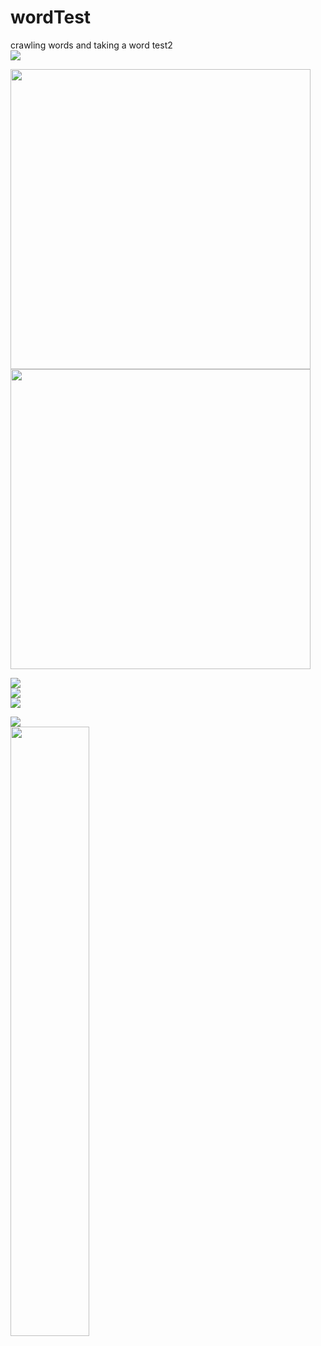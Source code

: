 # wordTest
 crawling words and taking a word test2<br/>
<img src="https://i.ibb.co/zHh1CKZ/01.jpg"><br/>

<img src="https://i.ibb.co/2kzbXmZ/02.jpg" width="480dp"><br/>
<img src="https://i.ibb.co/1q8d7Nh/03.jpg" width="480dp"><br/>

<img src="https://i.ibb.co/MnfhsNx/04.jpg"><br/>
<img src="https://i.ibb.co/TcRr0Yt/05.jpg"><br/>
<img src="https://i.ibb.co/Wnmrk4q/06.jpg"><br/>

<img src="https://i.ibb.co/xsR7ZqM/07.jpg"><br/>
<img src="https://i.ibb.co/hLF2hqy/08.jpg" width="50%">
